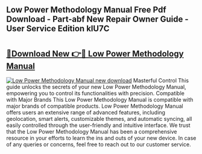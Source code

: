 ## Low Power Methodology Manual Free Pdf Download - Part-abf New Repair Owner Guide - User Service Edition klU7C

# <h2><a href="http://bc13121.oget.top/?id=Low+Power+Methodology+Manual">🔗Download New 👉🔴 Low Power Methodology Manual</a></h2>

[![Low Power Methodology Manual new download](https://i.imgur.com/5g1atiW.png)](http://bc13121.oget.top/?id=Low+Power+Methodology+Manual)
Masterful Control This guide unlocks the secrets of your new Low Power Methodology Manual, empowering you to control its functionalities with precision. Compatible with Major Brands This Low Power Methodology Manual is compatible with major brands of compatible products. Low Power Methodology Manual offers users an extensive range of advanced features, including geolocation, smart alerts, customizable themes, and automatic syncing, all easily controlled through the user-friendly and intuitive interface. We trust that the Low Power Methodology Manual has been a comprehensive resource in your efforts to learn the ins and outs of your new device. In case of any queries or concerns, feel free to reach out to our customer service.

